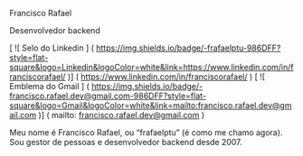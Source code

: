 Francisco Rafael

Desenvolvedor backend

[ ![ Selo do Linkedin ] ( https://img.shields.io/badge/-frafaelptu-986DFF?style=flat-square&logo=Linkedin&logoColor=white&link=https://www.linkedin.com/in/franciscorafael/ )] ( https://www.linkedin.com/in/franciscorafael/ ) 
[ ![ Emblema do Gmail ] ( https://img.shields.io/badge/-francisco.rafael.dev@gmail.com-986DFF?style=flat-square&logo=Gmail&logoColor=white&link=mailto:francisco.rafael.dev@gmail.com )] ( mailto: francisco.rafael.dev@gmail.com )

Meu nome é Francisco Rafael, ou “frafaelptu” (é como me chamo agora). Sou gestor de pessoas e desenvolvedor backend desde 2007.
